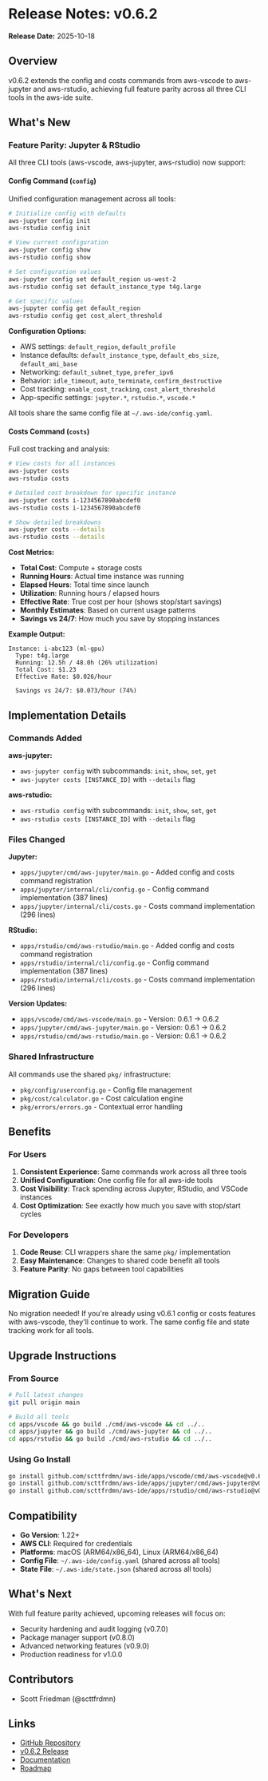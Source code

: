 # Release Notes: v0.6.2

**Release Date:** 2025-10-18

## Overview

v0.6.2 extends the config and costs commands from aws-vscode to aws-jupyter and aws-rstudio, achieving full feature parity across all three CLI tools in the aws-ide suite.

## What's New

### Feature Parity: Jupyter & RStudio

All three CLI tools (aws-vscode, aws-jupyter, aws-rstudio) now support:

#### Config Command (`config`)
Unified configuration management across all tools:

```bash
# Initialize config with defaults
aws-jupyter config init
aws-rstudio config init

# View current configuration
aws-jupyter config show
aws-rstudio config show

# Set configuration values
aws-jupyter config set default_region us-west-2
aws-rstudio config set default_instance_type t4g.large

# Get specific values
aws-jupyter config get default_region
aws-rstudio config get cost_alert_threshold
```

**Configuration Options:**
- AWS settings: `default_region`, `default_profile`
- Instance defaults: `default_instance_type`, `default_ebs_size`, `default_ami_base`
- Networking: `default_subnet_type`, `prefer_ipv6`
- Behavior: `idle_timeout`, `auto_terminate`, `confirm_destructive`
- Cost tracking: `enable_cost_tracking`, `cost_alert_threshold`
- App-specific settings: `jupyter.*`, `rstudio.*`, `vscode.*`

All tools share the same config file at `~/.aws-ide/config.yaml`.

#### Costs Command (`costs`)
Full cost tracking and analysis:

```bash
# View costs for all instances
aws-jupyter costs
aws-rstudio costs

# Detailed cost breakdown for specific instance
aws-jupyter costs i-1234567890abcdef0
aws-rstudio costs i-1234567890abcdef0

# Show detailed breakdowns
aws-jupyter costs --details
aws-rstudio costs --details
```

**Cost Metrics:**
- **Total Cost**: Compute + storage costs
- **Running Hours**: Actual time instance was running
- **Elapsed Hours**: Total time since launch
- **Utilization**: Running hours / elapsed hours
- **Effective Rate**: True cost per hour (shows stop/start savings)
- **Monthly Estimates**: Based on current usage patterns
- **Savings vs 24/7**: How much you save by stopping instances

**Example Output:**
```
Instance: i-abc123 (ml-gpu)
  Type: t4g.large
  Running: 12.5h / 48.0h (26% utilization)
  Total Cost: $1.23
  Effective Rate: $0.026/hour

  Savings vs 24/7: $0.073/hour (74%)
```

## Implementation Details

### Commands Added

**aws-jupyter:**
- `aws-jupyter config` with subcommands: `init`, `show`, `set`, `get`
- `aws-jupyter costs [INSTANCE_ID]` with `--details` flag

**aws-rstudio:**
- `aws-rstudio config` with subcommands: `init`, `show`, `set`, `get`
- `aws-rstudio costs [INSTANCE_ID]` with `--details` flag

### Files Changed

**Jupyter:**
- `apps/jupyter/cmd/aws-jupyter/main.go` - Added config and costs command registration
- `apps/jupyter/internal/cli/config.go` - Config command implementation (387 lines)
- `apps/jupyter/internal/cli/costs.go` - Costs command implementation (296 lines)

**RStudio:**
- `apps/rstudio/cmd/aws-rstudio/main.go` - Added config and costs command registration
- `apps/rstudio/internal/cli/config.go` - Config command implementation (387 lines)
- `apps/rstudio/internal/cli/costs.go` - Costs command implementation (296 lines)

**Version Updates:**
- `apps/vscode/cmd/aws-vscode/main.go` - Version: 0.6.1 → 0.6.2
- `apps/jupyter/cmd/aws-jupyter/main.go` - Version: 0.6.1 → 0.6.2
- `apps/rstudio/cmd/aws-rstudio/main.go` - Version: 0.6.1 → 0.6.2

### Shared Infrastructure

All commands use the shared `pkg/` infrastructure:
- `pkg/config/userconfig.go` - Config file management
- `pkg/cost/calculator.go` - Cost calculation engine
- `pkg/errors/errors.go` - Contextual error handling

## Benefits

### For Users

1. **Consistent Experience**: Same commands work across all three tools
2. **Unified Configuration**: One config file for all aws-ide tools
3. **Cost Visibility**: Track spending across Jupyter, RStudio, and VSCode instances
4. **Cost Optimization**: See exactly how much you save with stop/start cycles

### For Developers

1. **Code Reuse**: CLI wrappers share the same `pkg/` implementation
2. **Easy Maintenance**: Changes to shared code benefit all tools
3. **Feature Parity**: No gaps between tool capabilities

## Migration Guide

No migration needed! If you're already using v0.6.1 config or costs features with aws-vscode, they'll continue to work. The same config file and state tracking work for all tools.

## Upgrade Instructions

### From Source

```bash
# Pull latest changes
git pull origin main

# Build all tools
cd apps/vscode && go build ./cmd/aws-vscode && cd ../..
cd apps/jupyter && go build ./cmd/aws-jupyter && cd ../..
cd apps/rstudio && go build ./cmd/aws-rstudio && cd ../..
```

### Using Go Install

```bash
go install github.com/scttfrdmn/aws-ide/apps/vscode/cmd/aws-vscode@v0.6.2
go install github.com/scttfrdmn/aws-ide/apps/jupyter/cmd/aws-jupyter@v0.6.2
go install github.com/scttfrdmn/aws-ide/apps/rstudio/cmd/aws-rstudio@v0.6.2
```

## Compatibility

- **Go Version**: 1.22+
- **AWS CLI**: Required for credentials
- **Platforms**: macOS (ARM64/x86_64), Linux (ARM64/x86_64)
- **Config File**: `~/.aws-ide/config.yaml` (shared across all tools)
- **State File**: `~/.aws-ide/state.json` (shared across all tools)

## What's Next

With full feature parity achieved, upcoming releases will focus on:
- Security hardening and audit logging (v0.7.0)
- Package manager support (v0.8.0)
- Advanced networking features (v0.9.0)
- Production readiness for v1.0.0

## Contributors

- Scott Friedman (@scttfrdmn)

## Links

- [GitHub Repository](https://github.com/scttfrdmn/aws-ide)
- [v0.6.2 Release](https://github.com/scttfrdmn/aws-ide/releases/tag/v0.6.2)
- [Documentation](https://github.com/scttfrdmn/aws-ide/blob/main/README.md)
- [Roadmap](https://github.com/scttfrdmn/aws-ide/blob/main/ROADMAP.md)
